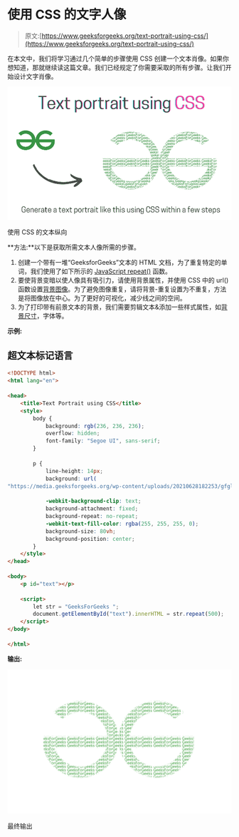 # 使用 CSS 的文字人像

> 原文:[https://www.geeksforgeeks.org/text-portrait-using-css/](https://www.geeksforgeeks.org/text-portrait-using-css/)

在本文中，我们将学习通过几个简单的步骤使用 CSS 创建一个文本肖像。如果你想知道，那就继续读这篇文章。我们已经规定了你需要采取的所有步骤。让我们开始设计文字肖像。

![](img/d0ade8264e9750b9302e8c3184700176.png)

使用 CSS 的文本纵向

**方法:**以下是获取所需文本人像所需的步骤。

1.  创建一个带有一堆“GeeksforGeeks”文本的 HTML 文档，为了重复特定的单词，我们使用了如下所示的 [JavaScript repeat()](https://www.geeksforgeeks.org/javascript-string-repeat/) 函数。
2.  要使背景变暗以使人像具有吸引力，请使用背景属性，并使用 CSS 中的 url()函数设置[背景图像](https://www.geeksforgeeks.org/css-background-image-property/)。为了避免图像重复，请将背景-重复设置为不重复，方法是将图像放在中心。为了更好的可视化，减少线之间的空间。
3.  为了打印带有前景文本的背景，我们需要剪辑文本&添加一些样式属性，如[背景尺寸](https://www.geeksforgeeks.org/css-background-size-property/)，字体等。

**示例:**

## 超文本标记语言

```html
<!DOCTYPE html>
<html lang="en">

<head>
    <title>Text Portrait using CSS</title>
    <style>
        body {
            background: rgb(236, 236, 236);
            overflow: hidden;
            font-family: "Segoe UI", sans-serif;
        }

        p {
            line-height: 14px;
            background: url(
"https://media.geeksforgeeks.org/wp-content/uploads/20210628182253/gfglogo.png");

            -webkit-background-clip: text;
            background-attachment: fixed;
            background-repeat: no-repeat;
            -webkit-text-fill-color: rgba(255, 255, 255, 0);
            background-size: 80vh;
            background-position: center;
        }
    </style>
</head>

<body>
    <p id="text"></p>

    <script>
        let str = "GeeksForGeeks ";
        document.getElementById("text").innerHTML = str.repeat(500);
    </script>
</body>

</html>
```

**输出:**

![](img/82261a0825cd40618a92654bb29f9d59.png)

最终输出